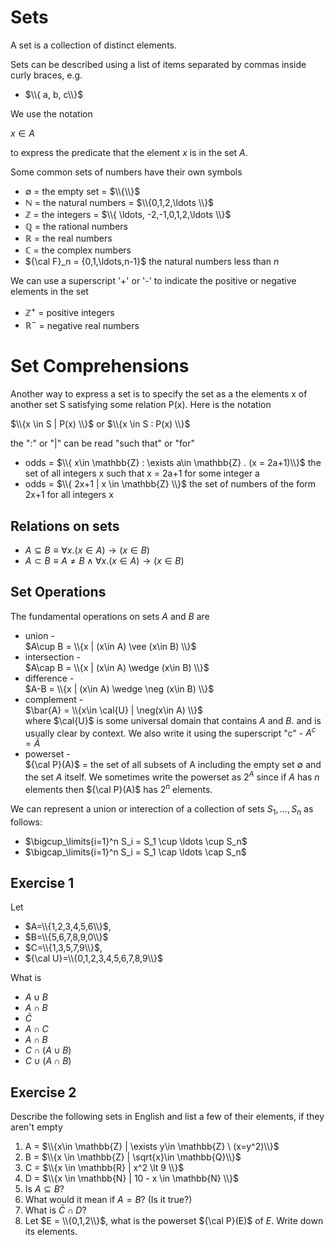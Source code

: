 # Sets
A set is a collection of distinct elements.

Sets can be described using a list of items separated by commas inside curly braces, e.g.
* $\\{ a, b, c\\}$

We use the notation

$x\in A$ 

to express the predicate that the element $x$ is in the set $A$.

Some common sets of numbers have their own symbols
* $\emptyset$ = the empty set = $\\{\\}$
* $\mathbb{N}$ = the natural numbers = $\\{0,1,2,\ldots \\}$
* $\mathbb{Z}$ = the integers = $\\{ \ldots, -2,-1,0,1,2,\ldots \\}$
* $\mathbb{Q}$ = the rational numbers
* $\mathbb{R}$ = the real numbers
* $\mathbb{C}$ = the complex numbers
* ${\cal F}_n = {0,1,\ldots,n-1}$ the natural numbers less than $n$

We can use a superscript '+' or '-' to indicate the positive or negative elements in the set
* $\mathbb{Z}^+$ = positive integers
* $\mathbb{R}^-$ = negative real numbers

# Set Comprehensions
Another way to express a set is to specify the set as a the elements x of another set S satisfying some relation P(x). Here is the notation

$\\{x \in S | P(x) \\}$ or $\\{x \in S : P(x) \\}$

the ":" or "|" can be read "such that" or "for"

* odds = $\\{ x\in \mathbb{Z} : \exists a\in \mathbb{Z} . (x = 2a+1)\\}$
  the set of all integers x such that x = 2a+1 for some integer a
* odds = $\\{ 2x+1 | x \in \mathbb{Z} \\}$
  the set of numbers of the form 2x+1 for all integers x

## Relations on sets
* $A\subseteq B \equiv \forall x.  (x\in A) \rightarrow (x\in B)$
* $A\subset B \equiv A\ne B \wedge \forall x.  (x\in A) \rightarrow (x\in B)$

## Set Operations
The fundamental operations on sets $A$ and $B$ are
* union -  
  $A\cup B = \\{x | (x\in A) \vee (x\in B) \\}$
* intersection -  
  $A\cap B = \\{x | (x\in A) \wedge (x\in B) \\}$
* difference -  
  $A-B = \\{x | (x\in A) \wedge \neg (x\in B) \\}$
* complement -  
  $\bar{A} = \\{x\in \cal{U} | \neg(x\in A) \\}$  
  where $\cal{U}$ is some universal domain that contains $A$ and $B$.
  and is usually clear by context. We also write it using the superscript "c" -
  $A^c = \bar{A}$
* powerset -  
  ${\cal P}(A)$ = the set of all subsets of A including the empty set $\emptyset$ and the set $A$ itself.
  We sometimes write the powerset as $2^{A}$ since if $A$ has $n$ elements then ${\cal P}(A)$ has $2^n$ elements.

We can represent a union or interection of a collection of sets $S_1,\ldots,S_n$ as follows:
* $\bigcup_\limits{i=1}^n S_i = S_1 \cup \ldots \cup S_n$
* $\bigcap_\limits{i=1}^n S_i = S_1 \cap \ldots \cap S_n$

## Exercise 1
Let 
* $A=\\{1,2,3,4,5,6\\}$,
* $B=\\{5,6,7,8,9,0\\}$
* $C=\\{1,3,5,7,9\\}$,
* ${\cal U}=\\{0,1,2,3,4,5,6,7,8,9\\}$

What is
* $A\cup B$
* $A\cap B$
* $\bar{C}$
* $A\cap C$
* $A\cap B$
* $C \cap (A\cup B)$
* $C \cup (A \cap B)$

## Exercise 2
Describe the following sets in English and list a few of their elements, if they aren't empty
1. A = $\\{x\in \mathbb{Z} | \exists y\in \mathbb{Z} \ (x=y^2)\\}$
2. B = $\\{x \in \mathbb{Z} | \sqrt{x}\in \mathbb{Q}\\}$
3. C = $\\{x \in \mathbb{R} | x^2 \lt 9 \\}$
4. D = $\\{x \in \mathbb{N} | 10 - x \in \mathbb{N} \\}$
5. Is $A \subseteq B$?
6. What would it mean if $A=B$? (Is it true?)
7. What is $\bar{C} \cap D$?
8. Let $E = \\{0,1,2\\}$, what is the powerset ${\cal P}(E)$ of $E$. Write down its elements.
   
